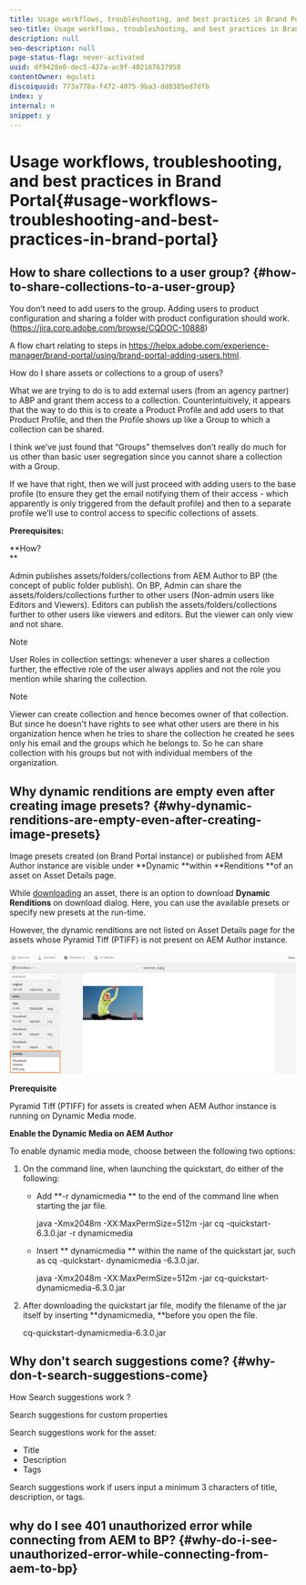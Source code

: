 ```yaml
---
title: Usage workflows, troubleshooting, and best practices in Brand Portal
seo-title: Usage workflows, troubleshooting, and best practices in Brand Portal
description: null
seo-description: null
page-status-flag: never-activated
uuid: df9428e0-dec5-437a-ac9f-402167637958
contentOwner: mgulati
discoiquuid: 773a778a-f472-4075-9ba3-dd0385ed7dfb
index: y
internal: n
snippet: y
---
```


# Usage workflows, troubleshooting, and best practices in Brand Portal{#usage-workflows-troubleshooting-and-best-practices-in-brand-portal}

## How to share collections to a user group? {#how-to-share-collections-to-a-user-group}

You don’t need to add users to the group. Adding users to product configuration and sharing a folder with product configuration should work. (https://jira.corp.adobe.com/browse/CQDOC-10888)

A flow chart relating to steps in https://helpx.adobe.com/experience-manager/brand-portal/using/brand-portal-adding-users.html.

How do I share assets or collections to a group of users?

What we are trying to do is to add external users (from an agency partner) to ABP and grant them access to a collection. Counterintuitively, it appears that the way to do this is to create a Product Profile and add users to that Product Profile, and then the Profile shows up like a Group to which a collection can be shared.

I think we’ve just found that “Groups” themselves don’t really do much for us other than basic user segregation since you cannot share a collection with a Group.

If we have that right, then we will just proceed with adding users to the base profile (to ensure they get the email notifying them of their access - which apparently is only triggered from the default profile) and then to a separate  profile  we’ll use to control access to specific collections of assets.

**Prerequisites:**

**How?  
**

Admin publishes assets/folders/collections from AEM Author to BP (the concept of public folder publish). On BP, Admin can share the assets/folders/collections further to other users (Non-admin users like Editors and Viewers). Editors can publish the assets/folders/collections further to other users like viewers and editors. But the viewer can only view and not share.

>[!NOTE]
>
>User Roles in collection settings: whenever a user shares a collection further, the effective role of the user always applies and not the role you mention while sharing the collection.

>[!NOTE]
>
>Viewer  can create  collection  and hence becomes  owner  of that collection. But since he doesn't have rights to see what other users are there in his organization hence when he tries to share the collection he created he sees only his email and the groups which he belongs to. So he can share  collection  with his groups but not with individual members of the organization.

## Why dynamic renditions are empty even after creating image presets? {#why-dynamic-renditions-are-empty-even-after-creating-image-presets}

Image presets created (on Brand Portal instance) or published from AEM Author instance are visible under **Dynamic **within **Renditions **of an asset on Asset Details page.

While [downloading](../using/brand-portal-download-users.md) an asset, there is an option to download **Dynamic Renditions** on download dialog. Here, you can use the available presets or specify new presets at the run-time.

However, the dynamic renditions are not listed on Asset Details page for the assets whose Pyramid Tiff (PTIFF) is not present on AEM Author instance.

![](assets/image-preset.png)

**Prerequisite**

Pyramid Tiff (PTIFF) for assets is created when AEM Author instance is running on Dynamic Media mode.

**Enable the Dynamic Media on AEM Author**

To enable dynamic media mode, choose between the following two options:

1. On the command line, when launching the quickstart, do either of the following:

    * Add **-r  dynamicmedia ** to the end of the command line when starting the jar file.

      java -Xmx2048m -XX:MaxPermSize=512m -jar  cq -quickstart-6.3.0.jar -r  dynamicmedia

    * Insert ** dynamicmedia ** within the name of the quickstart jar, such as  cq -quickstart-  dynamicmedia -6.3.0.jar.  
  
      java -Xmx2048m -XX:MaxPermSize=512m -jar cq-quickstart-dynamicmedia-6.3.0.jar

1. After downloading the quickstart jar file, modify the filename of the jar itself by inserting **dynamicmedia, **before you open the file.

   cq-quickstart-dynamicmedia-6.3.0.jar

## Why don't search suggestions come? {#why-don-t-search-suggestions-come}

How  Search suggestions work ?

Search suggestions for custom properties

Search suggestions work for the asset:

* Title
* Description
* Tags

Search suggestions work if users input a minimum 3 characters of title, description, or tags.

##  why do I see 401 unauthorized error while connecting from AEM to BP? {#why-do-i-see-unauthorized-error-while-connecting-from-aem-to-bp}

